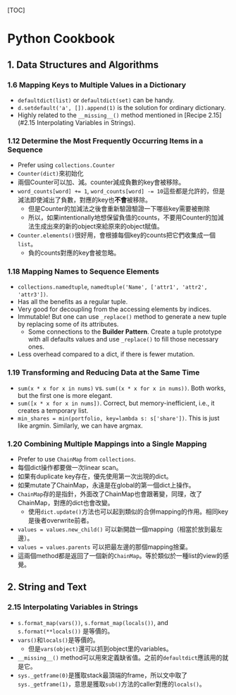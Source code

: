 [TOC]

# Python Cookbook

## 1. Data Structures and Algorithms

### 1.6 Mapping Keys to Multiple Values in a Dictionary
* `defaultdict(list)` or `defaultdict(set)` can be handy.
* `d.setdefault('a', []).append(1)` is the solution for ordinary dictionary.
* Highly related to the `__missing__()` method mentioned in [Recipe 2.15](#2.15 Interpolating Variables in Strings).

### 1.12 Determine the Most Frequently Occurring Items in a Sequence

* Prefer using `collections.Counter`
* `Counter(dict)`來初始化
* 兩個Counter可以加、減。counter減成負數的key會被移除。
* `word_counts[word] += 1`, `word_counts[word] -= 10`這些都是允許的，但是減法即使減出了負數，對應的key也**不會**被移除。
  * 但是Counter的加減法之後會重新驗證驗證一下哪些key需要被刪除
  * 所以，如果intentionally地想保留負值的counts，不要用Counter的加減法生成出來的新的object來給原來的object賦值。
* `Counter.elements()`很好用，會根據每個key的counts把它們收集成一個`list`。
  * 負的counts對應的key會被忽略。
  
### 1.18 Mapping Names to Sequence Elements
* `collections.namedtuple`, `namedtuple('Name', ['attr1', 'attr2', 'attr3'])`.
* Has all the benefits as a regular tuple.
* Very good for decoupling from the accessing elements by indices.
* Immutable! But one can use `_replace()` method to generate a new tuple by replacing some of its attributes.
  * Some connections to the **Builder Pattern**. Create a tuple prototype with all defaults values and use `_replace()` to fill those necessary ones.
* Less overhead compared to a dict, if there is fewer mutation.
  
### 1.19 Transforming and Reducing Data at the Same Time
* `sum(x * x for x in nums)` vs. `sum((x * x for x in nums))`. Both works, but the first one is more elegant.
* `sum([x * x for x in nums])`. Correct, but memory-inefficient, i.e., it creates a temporary list.
* `min_shares = min(portfolio, key=lambda s: s['share'])`. This is just like argmin. Similarly, we can have argmax.

### 1.20 Combining Multiple Mappings into a Single Mapping
* Prefer to use `ChainMap` from `collections`.
* 每個dict操作都要做一次linear scan。
* 如果有duplicate key存在，優先使用第一次出現的dict。
* 如果mutate了ChainMap，永遠是在global的第一個dict上操作。
* `ChainMap`存的是指針，外面改了ChainMap也會跟著變，同理，改了ChainMap，對應的dict也會改變。
  * 使用`dict.update()`方法也可以起到類似的合併mapping的作用。相同key是後者overwrite前者。
* `values = values.new_child()`  可以新開啟一個mapping（相當於放到最左邊）。
* `values = values.parents` 可以把最左邊的那個mapping捨棄。
* 這兩個method都是返回了一個新的`ChainMap`。等於類似於一種list的view的感覺。

  
## 2. String and Text

### 2.15 Interpolating Variables in Strings
* `s.format_map(vars())`, `s.format_map(locals())`, and `s.format(**locals())` 是等價的。
* `vars()`和`locals()`是等價的。
  * 但是`vars(object)`還可以抓到object里的variables。
* `__missing__()` method可以用來定義缺省值。之前的`defaultdict`應該用的就是它。  
* `sys._getframe(0)`是獲取stack最頂端的frame，所以文中取了`sys._getframe(1)`，意思是獲取`sub()`方法的caller對應的`locals()`。

